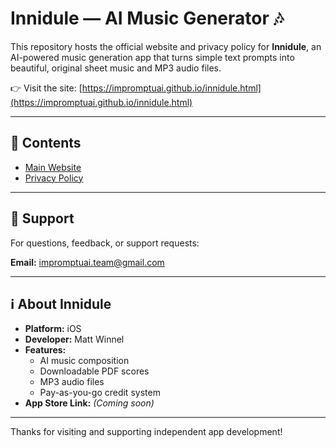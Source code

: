 # Innidule — AI Music Generator 🎶

This repository hosts the official website and privacy policy for **Innidule**, an AI-powered music generation app that turns simple text prompts into beautiful, original sheet music and MP3 audio files.

👉 Visit the site: [https://impromptuai.github.io/innidule.html](https://impromptuai.github.io/innidule.html)

---

## 📄 Contents

- [Main Website](https://impromptuai.github.io/innidule.html)
- [Privacy Policy](https://impromptuai.github.io/innidule/privacy.html)

---

## 📩 Support

For questions, feedback, or support requests:

**Email:** [impromptuai.team@gmail.com](mailto:impromptuai.team@gmail.com)

---

## ℹ️ About Innidule

- **Platform:** iOS
- **Developer:** Matt Winnel
- **Features:**  
  - AI music composition  
  - Downloadable PDF scores  
  - MP3 audio files  
  - Pay-as-you-go credit system  
- **App Store Link:** *(Coming soon)*

---

Thanks for visiting and supporting independent app development!
